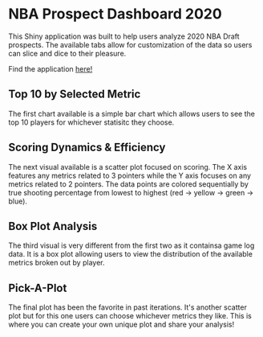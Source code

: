 # NBA Prospect Dashboard 2020

This Shiny application was built to help users analyze 2020 NBA Draft prospects. The available tabs allow for customization of the data so users can slice and dice to their pleasure.

Find the application [here!](https://mccomark21.shinyapps.io/NBA_Draft_2020/)

## Top 10 by Selected Metric

The first chart available is a simple bar chart which allows users to see the top 10 players for whichever statisitc they choose.

## Scoring Dynamics & Efficiency

The next visual available is a scatter plot focused on scoring. The X axis features any metrics related to 3 pointers while the Y axis focuses on any metrics related to 2 pointers. The data points are colored sequentially by true shooting percentage from lowest to highest (red -> yellow -> green -> blue).

## Box Plot Analysis

The third visual is very different from the first two as it containsa game log data. It is a box plot allowing users to view the distribution of the available metrics broken out by player.

## Pick-A-Plot

The final plot has been the favorite in past iterations. It's another scatter plot but for this one users can choose whichever metrics they like. This is where you can create your own unique plot and share your analysis!
